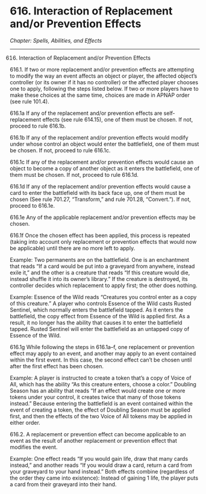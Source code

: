 # 616. Interaction of Replacement and/or Prevention Effects

*Chapter: Spells, Abilities, and Effects*

---

616. Interaction of Replacement and/or Prevention Effects



616.1. If two or more replacement and/or prevention effects are attempting to modify the way an event affects an object or player, the affected object’s controller (or its owner if it has no controller) or the affected player chooses one to apply, following the steps listed below. If two or more players have to make these choices at the same time, choices are made in APNAP order (see rule 101.4).



616.1a If any of the replacement and/or prevention effects are self-replacement effects (see rule 614.15), one of them must be chosen. If not, proceed to rule 616.1b.



616.1b If any of the replacement and/or prevention effects would modify under whose control an object would enter the battlefield, one of them must be chosen. If not, proceed to rule 616.1c.



616.1c If any of the replacement and/or prevention effects would cause an object to become a copy of another object as it enters the battlefield, one of them must be chosen. If not, proceed to rule 616.1d.



616.1d If any of the replacement and/or prevention effects would cause a card to enter the battlefield with its back face up, one of them must be chosen (See rule 701.27, “Transform,” and rule 701.28, “Convert.”). If not, proceed to 616.1e.



616.1e Any of the applicable replacement and/or prevention effects may be chosen.



616.1f Once the chosen effect has been applied, this process is repeated (taking into account only replacement or prevention effects that would now be applicable) until there are no more left to apply.

Example: Two permanents are on the battlefield. One is an enchantment that reads “If a card would be put into a graveyard from anywhere, instead exile it,” and the other is a creature that reads “If this creature would die, instead shuffle it into its owner’s library.” If the creature is destroyed, its controller decides which replacement to apply first; the other does nothing.

Example: Essence of the Wild reads “Creatures you control enter as a copy of this creature.” A player who controls Essence of the Wild casts Rusted Sentinel, which normally enters the battlefield tapped. As it enters the battlefield, the copy effect from Essence of the Wild is applied first. As a result, it no longer has the ability that causes it to enter the battlefield tapped. Rusted Sentinel will enter the battlefield as an untapped copy of Essence of the Wild.



616.1g While following the steps in 616.1a–f, one replacement or prevention effect may apply to an event, and another may apply to an event contained within the first event. In this case, the second effect can’t be chosen until after the first effect has been chosen.

Example: A player is instructed to create a token that’s a copy of Voice of All, which has the ability “As this creature enters, choose a color.” Doubling Season has an ability that reads “If an effect would create one or more tokens under your control, it creates twice that many of those tokens instead.” Because entering the battlefield is an event contained within the event of creating a token, the effect of Doubling Season must be applied first, and then the effects of the two Voice of All tokens may be applied in either order.



616.2. A replacement or prevention effect can become applicable to an event as the result of another replacement or prevention effect that modifies the event.

Example: One effect reads “If you would gain life, draw that many cards instead,” and another reads “If you would draw a card, return a card from your graveyard to your hand instead.” Both effects combine (regardless of the order they came into existence): Instead of gaining 1 life, the player puts a card from their graveyard into their hand.




